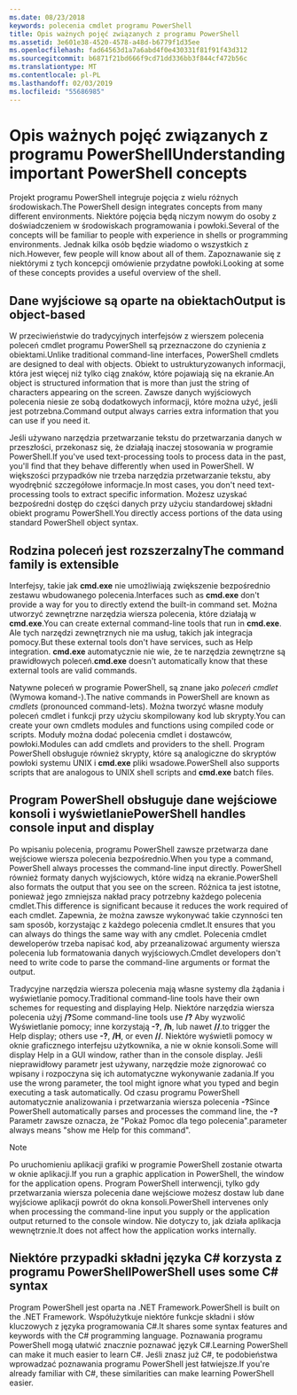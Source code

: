 ```yaml
---
ms.date: 08/23/2018
keywords: polecenia cmdlet programu PowerShell
title: Opis ważnych pojęć związanych z programu PowerShell
ms.assetid: 3e601e38-4520-4578-a48d-b6779f1d35ee
ms.openlocfilehash: fad64563d1a7a6abd4f0e430331f81f91f43d312
ms.sourcegitcommit: b6871f21bd666f9cd71dd336bb3f844cf472b56c
ms.translationtype: MT
ms.contentlocale: pl-PL
ms.lasthandoff: 02/03/2019
ms.locfileid: "55686985"
---
```

# <a name="understanding-important-powershell-concepts"></a><span data-ttu-id="7fa58-103">Opis ważnych pojęć związanych z programu PowerShell</span><span class="sxs-lookup"><span data-stu-id="7fa58-103">Understanding important PowerShell concepts</span></span>

<span data-ttu-id="7fa58-104">Projekt programu PowerShell integruje pojęcia z wielu różnych środowiskach.</span><span class="sxs-lookup"><span data-stu-id="7fa58-104">The PowerShell design integrates concepts from many different environments.</span></span> <span data-ttu-id="7fa58-105">Niektóre pojęcia będą niczym nowym do osoby z doświadczeniem w środowiskach programowania i powłoki.</span><span class="sxs-lookup"><span data-stu-id="7fa58-105">Several of the concepts will be familiar to people with experience in shells or programming environments.</span></span> <span data-ttu-id="7fa58-106">Jednak kilka osób będzie wiadomo o wszystkich z nich.</span><span class="sxs-lookup"><span data-stu-id="7fa58-106">However, few people will know about all of them.</span></span> <span data-ttu-id="7fa58-107">Zapoznawanie się z niektórymi z tych koncepcji omówienie przydatne powłoki.</span><span class="sxs-lookup"><span data-stu-id="7fa58-107">Looking at some of these concepts provides a useful overview of the shell.</span></span>

## <a name="output-is-object-based"></a><span data-ttu-id="7fa58-108">Dane wyjściowe są oparte na obiektach</span><span class="sxs-lookup"><span data-stu-id="7fa58-108">Output is object-based</span></span>

<span data-ttu-id="7fa58-109">W przeciwieństwie do tradycyjnych interfejsów z wierszem polecenia poleceń cmdlet programu PowerShell są przeznaczone do czynienia z obiektami.</span><span class="sxs-lookup"><span data-stu-id="7fa58-109">Unlike traditional command-line interfaces, PowerShell cmdlets are designed to deal with objects.</span></span>
<span data-ttu-id="7fa58-110">Obiekt to ustrukturyzowanych informacji, która jest więcej niż tylko ciąg znaków, które pojawiają się na ekranie.</span><span class="sxs-lookup"><span data-stu-id="7fa58-110">An object is structured information that is more than just the string of characters appearing on the screen.</span></span> <span data-ttu-id="7fa58-111">Zawsze danych wyjściowych polecenia niesie ze sobą dodatkowych informacji, które można użyć, jeśli jest potrzebna.</span><span class="sxs-lookup"><span data-stu-id="7fa58-111">Command output always carries extra information that you can use if you need it.</span></span>

<span data-ttu-id="7fa58-112">Jeśli używano narzędzia przetwarzanie tekstu do przetwarzania danych w przeszłości, przekonasz się, że działają inaczej stosowania w programie PowerShell.</span><span class="sxs-lookup"><span data-stu-id="7fa58-112">If you've used text-processing tools to process data in the past, you'll find that they behave differently when used in PowerShell.</span></span> <span data-ttu-id="7fa58-113">W większości przypadków nie trzeba narzędzia przetwarzanie tekstu, aby wyodrębnić szczegółowe informacje.</span><span class="sxs-lookup"><span data-stu-id="7fa58-113">In most cases, you don't need text-processing tools to extract specific information.</span></span> <span data-ttu-id="7fa58-114">Możesz uzyskać bezpośredni dostęp do części danych przy użyciu standardowej składni obiekt programu PowerShell.</span><span class="sxs-lookup"><span data-stu-id="7fa58-114">You directly access portions of the data using standard PowerShell object syntax.</span></span>

## <a name="the-command-family-is-extensible"></a><span data-ttu-id="7fa58-115">Rodzina poleceń jest rozszerzalny</span><span class="sxs-lookup"><span data-stu-id="7fa58-115">The command family is extensible</span></span>

<span data-ttu-id="7fa58-116">Interfejsy, takie jak **cmd.exe** nie umożliwiają zwiększenie bezpośrednio zestawu wbudowanego polecenia.</span><span class="sxs-lookup"><span data-stu-id="7fa58-116">Interfaces such as **cmd.exe** don't provide a way for you to directly extend the built-in command set.</span></span> <span data-ttu-id="7fa58-117">Można utworzyć zewnętrzne narzędzia wiersza polecenia, które działają w **cmd.exe**.</span><span class="sxs-lookup"><span data-stu-id="7fa58-117">You can create external command-line tools that run in **cmd.exe**.</span></span> <span data-ttu-id="7fa58-118">Ale tych narzędzi zewnętrznych nie ma usług, takich jak integracja pomocy.</span><span class="sxs-lookup"><span data-stu-id="7fa58-118">But these external tools don't have services, such as Help integration.</span></span> <span data-ttu-id="7fa58-119">**cmd.exe** automatycznie nie wie, że te narzędzia zewnętrzne są prawidłowych poleceń.</span><span class="sxs-lookup"><span data-stu-id="7fa58-119">**cmd.exe** doesn't automatically know that these external tools are valid commands.</span></span>

<span data-ttu-id="7fa58-120">Natywne poleceń w programie PowerShell, są znane jako *poleceń cmdlet* (Wymowa komand-).</span><span class="sxs-lookup"><span data-stu-id="7fa58-120">The native commands in PowerShell are known as *cmdlets* (pronounced command-lets).</span></span> <span data-ttu-id="7fa58-121">Można tworzyć własne moduły poleceń cmdlet i funkcji przy użyciu skompilowany kod lub skrypty.</span><span class="sxs-lookup"><span data-stu-id="7fa58-121">You can create your own cmdlets modules and functions using compiled code or scripts.</span></span> <span data-ttu-id="7fa58-122">Moduły można dodać polecenia cmdlet i dostawców, powłoki.</span><span class="sxs-lookup"><span data-stu-id="7fa58-122">Modules can add cmdlets and providers to the shell.</span></span> <span data-ttu-id="7fa58-123">Program PowerShell obsługuje również skrypty, które są analogiczne do skryptów powłoki systemu UNIX i **cmd.exe** pliki wsadowe.</span><span class="sxs-lookup"><span data-stu-id="7fa58-123">PowerShell also supports scripts that are analogous to UNIX shell scripts and **cmd.exe** batch files.</span></span>

## <a name="powershell-handles-console-input-and-display"></a><span data-ttu-id="7fa58-124">Program PowerShell obsługuje dane wejściowe konsoli i wyświetlanie</span><span class="sxs-lookup"><span data-stu-id="7fa58-124">PowerShell handles console input and display</span></span>

<span data-ttu-id="7fa58-125">Po wpisaniu polecenia, programu PowerShell zawsze przetwarza dane wejściowe wiersza polecenia bezpośrednio.</span><span class="sxs-lookup"><span data-stu-id="7fa58-125">When you type a command, PowerShell always processes the command-line input directly.</span></span> <span data-ttu-id="7fa58-126">PowerShell również formaty danych wyjściowych, które widzą na ekranie.</span><span class="sxs-lookup"><span data-stu-id="7fa58-126">PowerShell also formats the output that you see on the screen.</span></span> <span data-ttu-id="7fa58-127">Różnica ta jest istotne, ponieważ jego zmniejsza nakład pracy potrzebny każdego polecenia cmdlet.</span><span class="sxs-lookup"><span data-stu-id="7fa58-127">This difference is significant because it reduces the work required of each cmdlet.</span></span> <span data-ttu-id="7fa58-128">Zapewnia, że można zawsze wykonywać takie czynności ten sam sposób, korzystając z każdego polecenia cmdlet.</span><span class="sxs-lookup"><span data-stu-id="7fa58-128">It ensures that you can always do things the same way with any cmdlet.</span></span> <span data-ttu-id="7fa58-129">Polecenia cmdlet deweloperów trzeba napisać kod, aby przeanalizować argumenty wiersza polecenia lub formatowania danych wyjściowych.</span><span class="sxs-lookup"><span data-stu-id="7fa58-129">Cmdlet developers don't need to write code to parse the command-line arguments or format the output.</span></span>

<span data-ttu-id="7fa58-130">Tradycyjne narzędzia wiersza polecenia mają własne systemy dla żądania i wyświetlanie pomocy.</span><span class="sxs-lookup"><span data-stu-id="7fa58-130">Traditional command-line tools have their own schemes for requesting and displaying Help.</span></span> <span data-ttu-id="7fa58-131">Niektóre narzędzia wiersza polecenia użyj **/?**</span><span class="sxs-lookup"><span data-stu-id="7fa58-131">Some command-line tools use **/?**</span></span> <span data-ttu-id="7fa58-132">Aby wyzwolić Wyświetlanie pomocy; inne korzystają **-?**, **/h**, lub nawet **//**.</span><span class="sxs-lookup"><span data-stu-id="7fa58-132">to trigger the Help display; others use **-?**, **/H**, or even **//**.</span></span> <span data-ttu-id="7fa58-133">Niektóre wyświetli pomocy w oknie graficznego interfejsu użytkownika, a nie w oknie konsoli.</span><span class="sxs-lookup"><span data-stu-id="7fa58-133">Some will display Help in a GUI window, rather than in the console display.</span></span> <span data-ttu-id="7fa58-134">Jeśli nieprawidłowy parametr jest używany, narzędzie może zignorować co wpisany i rozpoczyna się ich automatyczne wykonywanie zadania.</span><span class="sxs-lookup"><span data-stu-id="7fa58-134">If you use the wrong parameter, the tool might ignore what you typed and begin executing a task automatically.</span></span>
<span data-ttu-id="7fa58-135">Od czasu programu PowerShell automatycznie analizowania i przetwarzania wiersza polecenia **-?**</span><span class="sxs-lookup"><span data-stu-id="7fa58-135">Since PowerShell automatically parses and processes the command line, the **-?**</span></span> <span data-ttu-id="7fa58-136">Parametr zawsze oznacza, że "Pokaż Pomoc dla tego polecenia".</span><span class="sxs-lookup"><span data-stu-id="7fa58-136">parameter always means "show me Help for this command".</span></span>

> [!NOTE]
> <span data-ttu-id="7fa58-137">Po uruchomieniu aplikacji grafiki w programie PowerShell zostanie otwarta w oknie aplikacji.</span><span class="sxs-lookup"><span data-stu-id="7fa58-137">If you run a graphic application in PowerShell, the window for the application opens.</span></span>
> <span data-ttu-id="7fa58-138">Program PowerShell interwencji, tylko gdy przetwarzania wiersza polecenia dane wejściowe możesz dostaw lub dane wyjściowe aplikacji powrót do okna konsoli.</span><span class="sxs-lookup"><span data-stu-id="7fa58-138">PowerShell intervenes only when processing the command-line input you supply or the application output returned to the console window.</span></span> <span data-ttu-id="7fa58-139">Nie dotyczy to, jak działa aplikacja wewnętrznie.</span><span class="sxs-lookup"><span data-stu-id="7fa58-139">It does not affect how the application works internally.</span></span>

## <a name="powershell-uses-some-c-syntax"></a><span data-ttu-id="7fa58-140">Niektóre przypadki składni języka C# korzysta z programu PowerShell</span><span class="sxs-lookup"><span data-stu-id="7fa58-140">PowerShell uses some C# syntax</span></span>

<span data-ttu-id="7fa58-141">Program PowerShell jest oparta na .NET Framework.</span><span class="sxs-lookup"><span data-stu-id="7fa58-141">PowerShell is built on the .NET Framework.</span></span> <span data-ttu-id="7fa58-142">Współużytkuje niektóre funkcje składni i słów kluczowych z języka programowania C#.</span><span class="sxs-lookup"><span data-stu-id="7fa58-142">It shares some syntax features and keywords with the C# programming language.</span></span> <span data-ttu-id="7fa58-143">Poznawania programu PowerShell mogą ułatwić znacznie poznawać język C#.</span><span class="sxs-lookup"><span data-stu-id="7fa58-143">Learning PowerShell can make it much easier to learn C#.</span></span> <span data-ttu-id="7fa58-144">Jeśli znasz już C#, te podobieństwa wprowadzać poznawania programu PowerShell jest łatwiejsze.</span><span class="sxs-lookup"><span data-stu-id="7fa58-144">If you're already familiar with C#, these similarities can make learning PowerShell easier.</span></span>
